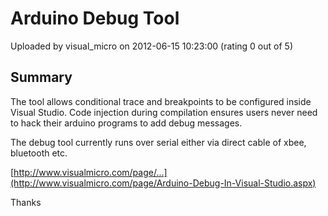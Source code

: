 # Arduino Debug Tool

Uploaded by visual_micro on 2012-06-15 10:23:00 (rating 0 out of 5)

## Summary

The tool allows conditional trace and breakpoints to be configured inside Visual Studio. Code injection during compilation ensures users never need to hack their arduino programs to add debug messages.


The debug tool currently runs over serial either via direct cable of xbee, bluetooth etc.


[http://www.visualmicro.com/page/...](http://www.visualmicro.com/page/Arduino-Debug-In-Visual-Studio.aspx)


Thanks
